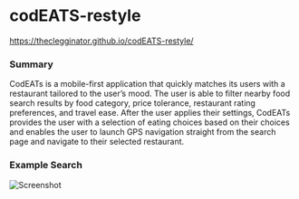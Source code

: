 # codEATS-restyle
https://theclegginator.github.io/codEATS-restyle/

### Summary
CodEATs is a mobile-first application that quickly matches its users with a restaurant tailored to the user’s mood. The user is able to filter nearby food search results by food category, price tolerance, restaurant rating preferences, and travel ease. After the user applies their settings, CodEATs provides the user with a selection of eating choices based on their choices and enables the user to launch GPS navigation straight from the search page and navigate to their selected restaurant.

### Example Search
![Screenshot](assets/images/codeats-search.gif)
